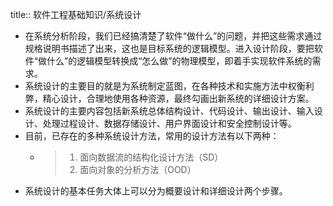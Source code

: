 title:: 软件工程基础知识/系统设计

- 在系统分析阶段，我们已经搞清楚了软件“做什么”的问题，并把这些需求通过规格说明书描述了出来，这也是目标系统的逻辑模型。进入设计阶段，要把软件“做什么”的逻辑模型转换成“怎么做”的物理模型，即着手实现软件系统的需求。
- 系统设计的主要目的就是为系统制定蓝图，在各种技术和实施方法中权衡利弊，精心设计，合理地使用各种资源，最终勾画出新系统的详细设计方案。
- 系统设计的主要内容包括新系统总体结构设计、代码设计、输出设计、输入设计、处理过程设计、数据存储设计、用户界面设计和安全控制设计等。
- 目前，已存在的多种系统设计方法，常用的设计方法有以下两种：
	- > 1. 面向数据流的结构化设计方法（SD）
	  > 2. 面向对象的分析方法（OOD）
- 系统设计的基本任务大体上可以分为概要设计和详细设计两个步骤。